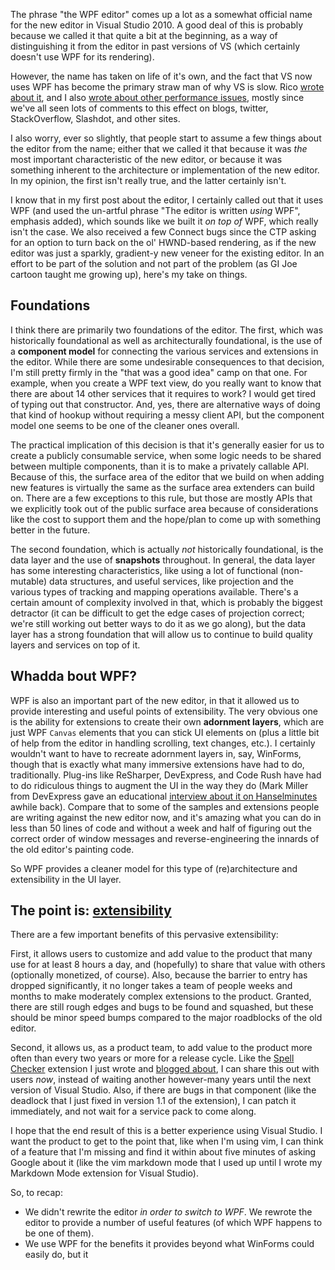 <!-- The "WPF Editor" -->

The phrase "the WPF editor" comes up a lot as a somewhat official name for the new editor in Visual Studio 2010. A good deal of this is probably because we called it that quite a bit at the beginning, as a way of distinguishing it from the editor in past versions of VS (which certainly doesn't use WPF for its rendering).

However, the name has taken on life of it's own, and the fact that VS now uses WPF has become the primary straw man of why VS is slow.  Rico [wrote about it][rico-blog], and I also [wrote about other performance issues][me-perf], mostly since we've all seen lots of comments to this effect on blogs, twitter, StackOverflow, Slashdot, and other sites.

I also worry, ever so slightly, that people start to assume a few things about the editor from the name; either that we called it that because it was *the* most important characteristic of the new editor, or because it was something inherent to the architecture or implementation of the new editor. In my opinion, the first isn't really true, and the latter certainly isn't.

I know that in my first post about the editor, I certainly called out that it uses WPF (and used the un-artful phrase "The editor is written *using* WPF", emphasis added), which sounds like we built it *on top of* WPF, which really isn't the case.  We also received a few Connect bugs since the CTP asking for an option to turn back on the ol' HWND-based rendering, as if the new editor was just a sparkly, gradient-y new veneer for the existing editor.  In an effort to be part of the solution and not part of the problem (as GI Joe cartoon taught me growing up), here's my take on things.

## Foundations

I think there are primarily two foundations of the editor. The first, which was historically foundational as well as architecturally foundational, is the use of a **component model** for connecting the various services and extensions in the editor. While there are some undesirable consequences to that decision, I'm still pretty firmly in the "that was a good idea" camp on that one. For example, when you create a WPF text view, do you really want to know that there are about 14 other services that it requires to work? I would get tired of typing out that constructor. And, yes, there are alternative ways of doing that kind of hookup without requiring a messy client API, but the component model one seems to be one of the cleaner ones overall.

The practical implication of this decision is that it's generally easier for us to create a publicly consumable service, when some logic needs to be shared between multiple components, than it is to make a privately callable API.  Because of this, the surface area of the editor that we build on when adding new features is virtually the same as the surface area extenders can build on.  There are a few exceptions to this rule, but those are mostly APIs that we explicitly took out of the public surface area because of considerations like the cost to support them and the hope/plan to come up with something better in the future.

The second foundation, which is actually *not* historically foundational, is the data layer and the use of **snapshots** throughout. In general, the data layer has some interesting characteristics, like using a lot of functional (non-mutable) data structures, and useful services, like projection and the various types of tracking and mapping operations available. There's a certain amount of complexity involved in that, which is probably the biggest detractor (it can be difficult to get the edge cases of projection correct; we're still working out better ways to do it as we go along), but the data layer has a strong foundation that will allow us to continue to build quality layers and services on top of it.

## Whadda bout WPF?


WPF is also an important part of the new editor, in that it allowed us to provide interesting and useful points of extensibility. The very obvious one is the ability for extensions to create their own **adornment layers**, which are just WPF `Canvas` elements that you can stick UI elements on (plus a little bit of help from the editor in handling scrolling, text changes, etc.). I certainly wouldn't want to have to recreate adornment layers in, say, WinForms, though that is exactly what many immersive extensions have had to do, traditionally. Plug-ins like ReSharper, DevExpress, and Code Rush have had to do ridiculous things to augment the UI in the way they do (Mark Miller from DevExpress gave an educational [interview about it on Hanselminutes][interview] awhile back). Compare that to some of the samples and extensions people are writing against the new editor now, and it's amazing what you can do in less than 50 lines of code and without a week and half of figuring out the correct order of window messages and reverse-engineering the innards of the old editor's painting code.

So WPF provides a cleaner model for this type of (re)architecture and extensibility in the UI layer.


## The point is: <u>extensibility</u>

There are a few important benefits of this pervasive extensibility:

First, it allows users to customize and add value to the product that many use for at least 8 hours a day, and (hopefully) to share that value with others (optionally monetized, of course).  Also, because the barrier to entry has dropped significantly, it no longer takes a team of people weeks and months to make moderately complex extensions to the product.  Granted, there are still rough edges and bugs to be found and squashed, but these should be minor speed bumps compared to the major roadblocks of the old editor.

Second, it allows us, as a product team, to add value to the product more often than every two years or more for a release cycle.  Like the [Spell Checker][spell-vsgallery] extension I just wrote and [blogged about][spell-post], I can share this out with users *now*, instead of waiting another however-many years until the next version of Visual Studio.  Also, if there are bugs in that component (like the deadlock that I just fixed in version 1.1 of the extension), I can patch it immediately, and not wait for a service pack to come along.

I hope that the end result of this is a better experience using Visual Studio.  I want the product to get to the point that, like when I'm using vim, I can think of a feature that I'm missing and find it within about five minutes of asking Google about it (like the vim markdown mode that I used up until I wrote my Markdown Mode extension for Visual Studio).

So, to recap:

 * We didn't rewrite the editor *in order to switch to WPF*.  We rewrote the editor to provide a number of useful features (of which WPF happens to be one of them).
 * We use WPF for the benefits it provides beyond what WinForms could easily do, but it 

  [spell-vsgallery]:http://visualstudiogallery.msdn.microsoft.com/en-us/7c8341f1-ebac-40c8-92c2-476db8d523ce
  [spell-post]:http://blogs.msdn.com/noahric/archive/2010/01/28/new-extension-spell-checker.aspx
  [me-perf]:http://blogs.msdn.com/noahric/archive/2009/06/06/editor-perf-markers-vs-tracking-spans.aspx
  [interview]:http://hanselminutes.com/default.aspx?showID=194
  [rico-blog]:http://blogs.msdn.com/ricom/archive/2009/06/05/visual-studio-2010-performance-part-2-text-editor.aspx